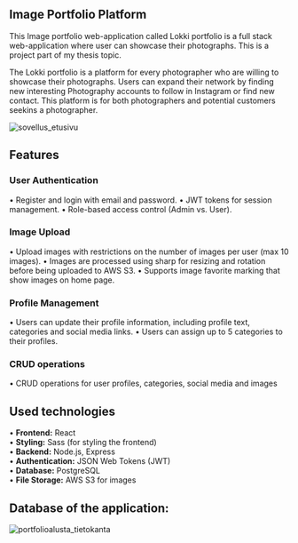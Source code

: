 ## Image Portfolio Platform
This Image portfolio web-application called Lokki portfolio is a full stack web-application where user can showcase their photographs. This is a project part of my thesis topic. 

The Lokki portfolio is a platform for every photographer who are willing to showcase their photographs. Users can expand their network by finding new interesting Photography accounts to follow in Instagram or find new contact. 
This platform is for both photographers and potential customers seekins a photographer. 

![sovellus_etusivu](https://github.com/user-attachments/assets/4f259be4-75ff-420a-91ab-95bc709a4e70)

## Features

### User Authentication
• Register and login with email and password.
• JWT tokens for session management.
• Role-based access control (Admin vs. User).
### Image Upload
• Upload images with restrictions on the number of images per user (max 10 images).
• Images are processed using sharp for resizing and rotation before being uploaded to AWS S3.
• Supports image favorite marking that show images on home page.
### Profile Management
• Users can update their profile information, including profile text, categories and social media links.
• Users can assign up to 5 categories to their profiles.
### CRUD operations
• CRUD operations for user profiles, categories, social media and images

## Used technologies
• **Frontend:** React  
• **Styling:** Sass (for styling the frontend)  
• **Backend:** Node.js, Express  
• **Authentication:** JSON Web Tokens (JWT)  
• **Database:** PostgreSQL  
• **File Storage:** AWS S3 for images

## Database of the application: <br/>

![portfolioalusta_tietokanta](https://github.com/user-attachments/assets/28e3872e-24c0-4498-939c-8e0d783bd607)



